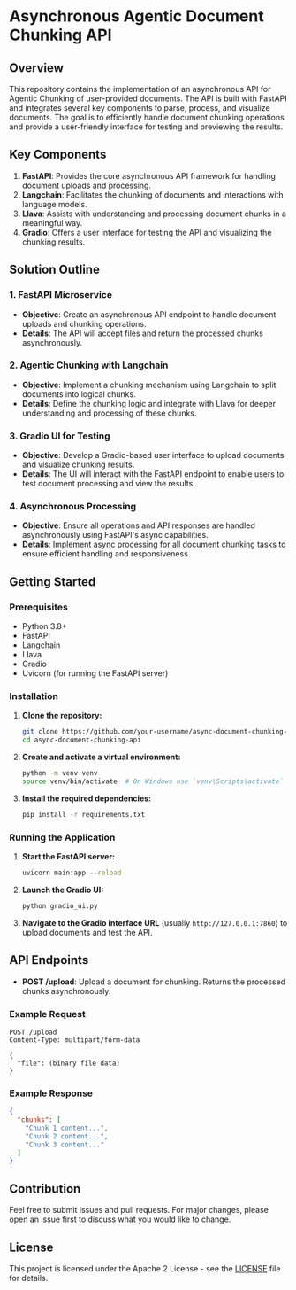# Asynchronous Agentic Document Chunking API

## Overview

This repository contains the implementation of an asynchronous API for Agentic Chunking of user-provided documents. The API is built with FastAPI and integrates several key components to parse, process, and visualize documents. The goal is to efficiently handle document chunking operations and provide a user-friendly interface for testing and previewing the results.

## Key Components

1. **FastAPI**: Provides the core asynchronous API framework for handling document uploads and processing.
2. **Langchain**: Facilitates the chunking of documents and interactions with language models.
3. **Llava**: Assists with understanding and processing document chunks in a meaningful way.
4. **Gradio**: Offers a user interface for testing the API and visualizing the chunking results.

## Solution Outline

### 1. FastAPI Microservice

- **Objective**: Create an asynchronous API endpoint to handle document uploads and chunking operations.
- **Details**: The API will accept files and return the processed chunks asynchronously.

### 2. Agentic Chunking with Langchain

- **Objective**: Implement a chunking mechanism using Langchain to split documents into logical chunks.
- **Details**: Define the chunking logic and integrate with Llava for deeper understanding and processing of these chunks.

### 3. Gradio UI for Testing

- **Objective**: Develop a Gradio-based user interface to upload documents and visualize chunking results.
- **Details**: The UI will interact with the FastAPI endpoint to enable users to test document processing and view the results.

### 4. Asynchronous Processing

- **Objective**: Ensure all operations and API responses are handled asynchronously using FastAPI's async capabilities.
- **Details**: Implement async processing for all document chunking tasks to ensure efficient handling and responsiveness.

## Getting Started

### Prerequisites

- Python 3.8+
- FastAPI
- Langchain
- Llava
- Gradio
- Uvicorn (for running the FastAPI server)

### Installation

1. **Clone the repository:**

   ```bash
   git clone https://github.com/your-username/async-document-chunking-api.git
   cd async-document-chunking-api
   ```

2. **Create and activate a virtual environment:**

   ```bash
   python -m venv venv
   source venv/bin/activate  # On Windows use `venv\Scripts\activate`
   ```

3. **Install the required dependencies:**

   ```bash
   pip install -r requirements.txt
   ```

### Running the Application

1. **Start the FastAPI server:**

   ```bash
   uvicorn main:app --reload
   ```

2. **Launch the Gradio UI:**

   ```bash
   python gradio_ui.py
   ```

3. **Navigate to the Gradio interface URL** (usually `http://127.0.0.1:7860`) to upload documents and test the API.

## API Endpoints

- **POST /upload**: Upload a document for chunking. Returns the processed chunks asynchronously.

### Example Request

```http
POST /upload
Content-Type: multipart/form-data

{
  "file": (binary file data)
}
```

### Example Response

```json
{
  "chunks": [
    "Chunk 1 content...",
    "Chunk 2 content...",
    "Chunk 3 content..."
  ]
}
```

## Contribution

Feel free to submit issues and pull requests. For major changes, please open an issue first to discuss what you would like to change.

## License

This project is licensed under the Apache 2 License - see the [LICENSE](LICENSE) file for details.



